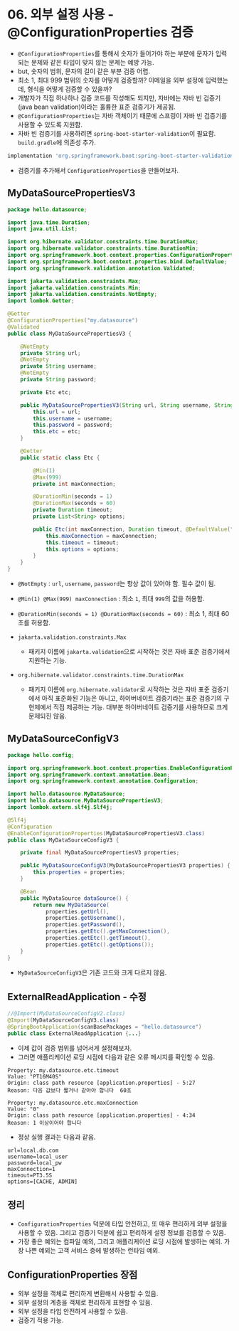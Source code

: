 # 06. 외부 설정 사용 - @ConfigurationProperties 검증
- `@ConfigurationProperties`를 통해서 숫자가 들어가야 하는 부분에 문자가 입력되는 문제와 같은 타입이 맞지 않는 문제는 예방 가능.
- but, 숫자의 범위, 문자의 길이 같은 부분 검증 어렵.
- 최소 1, 최대 999 범위의 숫자를 어떻게 검증할까? 이메일을 외부 설정에 입력했는데, 형식을 어떻게 검증할 수 있을까?
- 개발자가 직접 하나하나 검증 코드를 작성해도 되지만, 자바에는 자바 빈 검증기(java bean validation)이라는 훌륭한 표준 검증기가 제공됨.
- `@ConfigurationProperties`는 자바 객체이기 때문에 스프링이 자바 빈 검증기를 사용할 수 있도록 지원함.
- 자바 빈 검증기를 사용하려면 `spring-boot-starter-validation`이 필요함. `build.gradle`에 의존성 추가.
```groovy
implementation 'org.springframework.boot:spring-boot-starter-validation'
```
- 검증기를 추가해서 `ConfigurationProperties`을 만들어보자.

## MyDataSourcePropertiesV3
```java
package hello.datasource;

import java.time.Duration;
import java.util.List;

import org.hibernate.validator.constraints.time.DurationMax;
import org.hibernate.validator.constraints.time.DurationMin;
import org.springframework.boot.context.properties.ConfigurationProperties;
import org.springframework.boot.context.properties.bind.DefaultValue;
import org.springframework.validation.annotation.Validated;

import jakarta.validation.constraints.Max;
import jakarta.validation.constraints.Min;
import jakarta.validation.constraints.NotEmpty;
import lombok.Getter;

@Getter
@ConfigurationProperties("my.datasource")
@Validated
public class MyDataSourcePropertiesV3 {

	@NotEmpty
	private String url;
	@NotEmpty
	private String username;
	@NotEmpty
	private String password;

	private Etc etc;

	public MyDataSourcePropertiesV3(String url, String username, String password, Etc etc) {
		this.url = url;
		this.username = username;
		this.password = password;
		this.etc = etc;
	}

	@Getter
	public static class Etc {

		@Min(1)
		@Max(999)
		private int maxConnection;

		@DurationMin(seconds = 1)
		@DurationMax(seconds = 60)
		private Duration timeout;
		private List<String> options;

		public Etc(int maxConnection, Duration timeout, @DefaultValue("DEFAULT") List<String> options) {
			this.maxConnection = maxConnection;
			this.timeout = timeout;
			this.options = options;
		}
	}
}
```
- `@NotEmpty` : `url`, `username`, `password`는 항상 값이 있어야 함. 필수 값이 됨.
- `@Min(1) @Max(999) maxConnection` : 최소 `1`, 최대 `999`의 값을 허용함.
- `@DurationMin(seconds = 1) @DurationMax(seconds = 60)` : 최소 1, 최대 60초를 허용함.


- `jakarta.validation.constraints.Max`
  - 패키지 이름에 `jakarta.validation`으로 시작하는 것은 자바 표준 검증기에서 지원하는 기능.
- `org.hibernate.validator.constraints.time.DurationMax`
  - 패키지 이름에 `org.hibernate.validator`로 시작하는 것은 자바 표준 검증기에서 아직 표준화된 기능은 아니고, 하이버네이트 검증기라는
    표준 검증기의 구현체에서 직접 제공하는 기능. 대부분 하이버네이트 검증기를 사용하므로 크게 문제되진 않음.

## MyDataSourceConfigV3
```java
package hello.config;

import org.springframework.boot.context.properties.EnableConfigurationProperties;
import org.springframework.context.annotation.Bean;
import org.springframework.context.annotation.Configuration;

import hello.datasource.MyDataSource;
import hello.datasource.MyDataSourcePropertiesV3;
import lombok.extern.slf4j.Slf4j;

@Slf4j
@Configuration
@EnableConfigurationProperties(MyDataSourcePropertiesV3.class)
public class MyDataSourceConfigV3 {

	private final MyDataSourcePropertiesV3 properties;

	public MyDataSourceConfigV3(MyDataSourcePropertiesV3 properties) {
		this.properties = properties;
	}

	@Bean
	public MyDataSource dataSource() {
		return new MyDataSource(
			properties.getUrl(),
			properties.getUsername(),
			properties.getPassword(),
			properties.getEtc().getMaxConnection(),
			properties.getEtc().getTimeout(),
			properties.getEtc().getOptions());
	}
}
```
- `MyDataSourceConfigV3`은 기존 코드와 크게 다르지 않음.

## ExternalReadApplication - 수정
```java
//@Import(MyDataSourceConfigV2.class)
@Import(MyDataSourceConfigV3.class)
@SpringBootApplication(scanBasePackages = "hello.datasource")
public class ExternalReadApplication {...}
```
- 이제 값이 검증 범위를 넘어서게 설정해보자.
- 그러면 애플리케이션 로딩 시점에 다음과 같은 오류 메시지를 확인할 수 있음.
```text
Property: my.datasource.etc.timeout
Value: "PT16M40S"
Origin: class path resource [application.properties] - 5:27
Reason: 다음 값보다 짧거나 같아야 합니다  60초

Property: my.datasource.etc.maxConnection
Value: "0"
Origin: class path resource [application.properties] - 4:34
Reason: 1 이상이어야 합니다
```
- 정상 실행 결과는 다음과 같음.
```text
url=local.db.com
username=local_user
password=local_pw
maxConnection=1
timeout=PT3.5S
options=[CACHE, ADMIN]
```

## 정리
- `ConfigurationProperties` 덕분에 타입 안전하고, 또 매우 편리하게 외부 설정을 사용할 수 있음. 그리고 검증기 덕분에 쉽고 편리하게 설정 정보를
검증할 수 있음.
- 가장 좋은 예외는 컴파일 예외, 그리고 애플리케이션 로딩 시점에 발생하는 예외. 가장 나쁜 예외는 고객 서비스 중에 발생하는 런타임 예외.

## ConfigurationProperties 장점
- 외부 설정을 객체로 편리하게 변환해서 사용할 수 있음.
- 외부 설정의 계층을 객체로 편리하게 표현할 수 있음.
- 외부 설정을 타입 안전하게 사용할 수 있음.
- 검증기 적용 가능.
